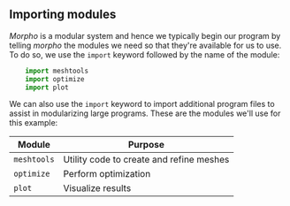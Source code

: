 ## Importing modules

*Morpho* is a modular system and hence we typically begin our program by
telling *morpho* the modules we need so that they're available for us to
use. To do so, we use the `import` keyword followed by the name of the
module:
```javascript
    import meshtools
    import optimize
    import plot
```
We can also use the `import` keyword to import additional program files
to assist in modularizing large programs. These are the modules we'll
use for this example:


|Module       |Purpose
|-------------|------------------------------------------
|`meshtools`  |Utility code to create and refine meshes
|`optimize`   |Perform optimization
|`plot`       |Visualize results
